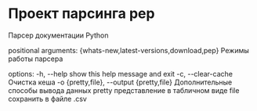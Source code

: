 # Проект парсинга pep
Парсер документации Python

positional arguments:
  {whats-new,latest-versions,download,pep}
                        Режимы работы парсера

options:
  -h, --help            show this help message and exit
  -c, --clear-cache     Очистка кеша
  -o {pretty,file}, --output {pretty,file}
                        Дополнительные способы вывода данных
                        pretty представление в табличном виде
                        file сохранить в файле .csv